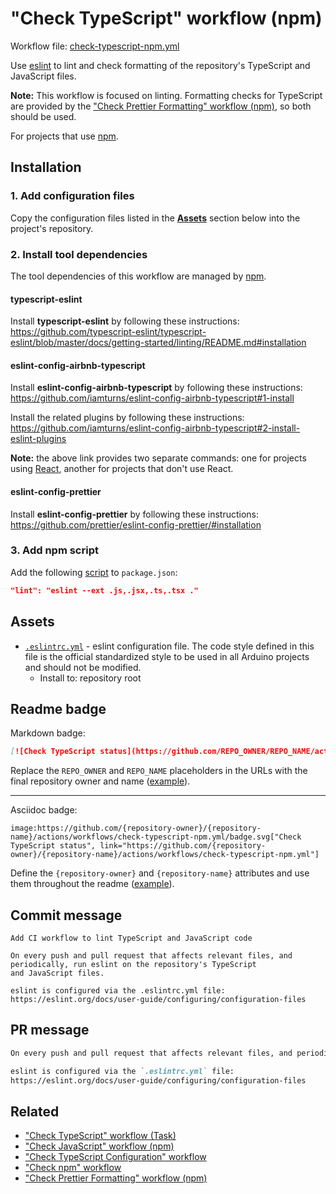 # "Check TypeScript" workflow (npm)

Workflow file: [check-typescript-npm.yml](check-typescript-npm.yml)

Use [eslint](https://eslint.org/) to lint and check formatting of the repository's TypeScript and JavaScript files.

**Note:** This workflow is focused on linting. Formatting checks for TypeScript are provided by the ["Check Prettier Formatting" workflow (npm)](check-prettier-formatting-npm.md), so both should be used.

For projects that use [npm](https://www.npmjs.com/).

## Installation

### 1. Add configuration files

Copy the configuration files listed in the [**Assets**](#assets) section below into the project's repository.

### 2. Install tool dependencies

The tool dependencies of this workflow are managed by [npm](https://www.npmjs.com/).

#### typescript-eslint

Install **typescript-eslint** by following these instructions:<br />
https://github.com/typescript-eslint/typescript-eslint/blob/master/docs/getting-started/linting/README.md#installation

#### eslint-config-airbnb-typescript

Install **eslint-config-airbnb-typescript** by following these instructions:<br />
https://github.com/iamturns/eslint-config-airbnb-typescript#1-install

Install the related plugins by following these instructions:<br />
https://github.com/iamturns/eslint-config-airbnb-typescript#2-install-eslint-plugins

**Note:** the above link provides two separate commands: one for projects using [React](https://reactjs.org/), another for projects that don't use React.

#### eslint-config-prettier

Install **eslint-config-prettier** by following these instructions:<br />
https://github.com/prettier/eslint-config-prettier/#installation

### 3. Add npm script

Add the following [script](https://docs.npmjs.com/cli/v7/using-npm/scripts) to `package.json`:

```json
"lint": "eslint --ext .js,.jsx,.ts,.tsx ."
```

## Assets

- [`.eslintrc.yml`](assets/check-typescript/.eslintrc.yml) - eslint configuration file. The code style defined in this file is the official standardized style to be used in all Arduino projects and should not be modified.
  - Install to: repository root

## Readme badge

Markdown badge:

```markdown
[![Check TypeScript status](https://github.com/REPO_OWNER/REPO_NAME/actions/workflows/check-typescript-npm.yml/badge.svg)](https://github.com/REPO_OWNER/REPO_NAME/actions/workflows/check-typescript-npm.yml)
```

Replace the `REPO_OWNER` and `REPO_NAME` placeholders in the URLs with the final repository owner and name ([example](https://raw.githubusercontent.com/arduino-libraries/ArduinoIoTCloud/master/README.md)).

---

Asciidoc badge:

```adoc
image:https://github.com/{repository-owner}/{repository-name}/actions/workflows/check-typescript-npm.yml/badge.svg["Check TypeScript status", link="https://github.com/{repository-owner}/{repository-name}/actions/workflows/check-typescript-npm.yml"]
```

Define the `{repository-owner}` and `{repository-name}` attributes and use them throughout the readme ([example](https://raw.githubusercontent.com/arduino-libraries/WiFiNINA/master/README.adoc)).

## Commit message

```
Add CI workflow to lint TypeScript and JavaScript code

On every push and pull request that affects relevant files, and periodically, run eslint on the repository's TypeScript
and JavaScript files.

eslint is configured via the .eslintrc.yml file:
https://eslint.org/docs/user-guide/configuring/configuration-files
```

## PR message

```markdown
On every push and pull request that affects relevant files, and periodically, run [eslint](https://eslint.org/) on the repository's TypeScript and JavaScript files.

eslint is configured via the `.eslintrc.yml` file:
https://eslint.org/docs/user-guide/configuring/configuration-files
```

## Related

- ["Check TypeScript" workflow (Task)](check-typescript-task.md)
- ["Check JavaScript" workflow (npm)](check-javascript-npm.md)
- ["Check TypeScript Configuration" workflow](check-tsconfig.md)
- ["Check npm" workflow](check-npm.md)
- ["Check Prettier Formatting" workflow (npm)](check-prettier-formatting-npm.md)
